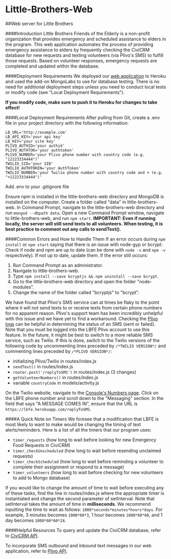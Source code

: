 # Little-Brothers-Web
##Web server for Little Brothers

####Introduction
Little Brothers Friends of the Elderly is a non-profit organization that provides emergency and scheduled assistance to elders in the program. This web application automates the process of providing
emergency assistance to elders by frequently checking the CiviCRM database for new requests and texting volunteers (via Plivo's SMS) to fulfill those requests. Based on volunteer responses,
emergency requests are completed and updated within the database. 

####Deployment Requirements
We deployed our [web application](https://lbfe.herokuapp.com/) to Heroku and used the add-on MongoLabs to use for database testing. There is no need for additional deployment steps unless you need to
conduct local tests or modify code (see "Local Deployment Requirements").

**If you modify code, make sure to push it to Heroku for changes to take effect!**

####Local Deployment Requirements
After pulling from Git, create a .env file in your project directory with the following information:
```
LB_URL='http://example.com'
LB_API_KEY='your api key'
LB_KEY='your site key'
PLIVO_AUTHID='your authid'
PLIVO_AUTHTOK='your authtoken'
PLIVO_NUMBER='your Plivo phone number with country code (e.g. "12223334444")'
TWILIO_SID='your SID'
TWILIO_AUTHTOKEN='your AuthToken'
TWILIO_NUMBER='your Twilio phone number with country code and + (e.g. "+12223334444")'
```

Add .env to your .gitignore file

Ensure npm is installed in the little-brothers-web directory and MongoDB is installed on the computer. Create a folder called "data" in little-brothers-web. In Command Prompt,
navigate to the little-brothers-web directory and run ```mongod --dbpath data```. Open a new Command Prompt window, navigate to little-brothers-web, and run ```npm start```.
**IMPORTANT: Even if running locally, the server will still send texts to all volunteers. When testing, it is best practice to comment out any calls to sendText().**

####Common Errors and How to Handle Them
If an error occurs during ```npm install``` or ```npm start``` saying that there is an issue with node-gyp or bcrypt:
Check if node and npm are up to date (can be done with ```node -v``` and ```npm -v``` respectively). If not up to date, update them.
If the error still occurs:

1. Run Command Prompt as an administrator. 
2. Navigate to little-brothers-web.
3. Type ```npm install --save bcryptjs && npm uninstall --save bcrypt```.
4. Go to the little-brothers-web directory and open the folder "node-modules".
5. Change the name of the folder called "bcryptjs" to "bcrypt".

We have found that Plivo's SMS service can at times be flaky to the point where it will not send texts to or receive texts from certain phone numbers for no apparent reason. Plivo's support team has
been incredibly unhelpful with this issue and we have yet to find a workaround. Checking the [Plivo logs](https://manage.plivo.com/logs/messages/) can be helpful in determining the status of an SMS
(sent or failed). Note that you must be logged into the LBFE Plivo account to use this feature.
In the future, it might be best to switch to a more reliable SMS service, such as Twilio. If this is done, switch to the Twilio versions of the following code by uncommenting lines preceded by
```/*TWILIO VERSION*/``` and commenting lines preceded by ```/*PLIVO VERSION*/```:

- initializing Plivo/Twilio in routes/index.js
- ```sendText()``` in routes/index.js
- ```router.post('/replyToSMS')``` in routes/index.js (3 changes)
- ```getVolunteerNumbers()``` in routes/index.js
- variable ```countryCode``` in models/activity.js


On the Twilio website, navigate to the [Console's Numbers page](https://www.twilio.com/console/phone-numbers/incoming). Click on the LBFE phone number and scroll down to the "Messaging" section.
In the field that says "A MESSAGE COMES IN", ensure that the URL is ```https://lbfe.herokuapp.com/replyToSMS```.

####A Quick Note on Timers
We foresee that a modification that LBFE is most likely to want to make would be changing the timing of text alerts/reminders. Here is a list of all the timers that our program uses:

- ```timer_requests``` (how long to wait before looking for new Emergency Food Requests in CiviCRM)
- ```timer_checkUnscheduled``` (how long to wait before resending unclaimed requests)
- ```timer_checkScheduled``` (how long to wait before reminding a volunteer to complete their assignment or respond to a message)
- ```timer_volunteers``` (how long to wait before checking for new volunteers to add to Mongo database)

If you would like to change the amount of time to wait before executing any of these tasks, find the line in routes/index.js where the appropriate timer is instantiated and change the second
parameter of setInterval. Note that setInterval takes the amount of time in **milliseconds**. We recommend inputting the time to wait as follows: ```1000*seconds*minutes*hours*days```. For example, 3
minutes becomes ```1000*60*3```, 1 hour becomes ```1000*60*60```, and 1 day becomes ```1000*60*60*24```.

####Helpful Resources
To query and update the CiviCRM database, refer to [CiviCRM API](https://wiki.civicrm.org/confluence/display/CRMDOC/API+Reference).

To incorporate SMS outbound and inbound text messages in our web application, refer to [Plivo API](https://www.plivo.com/docs/api/).